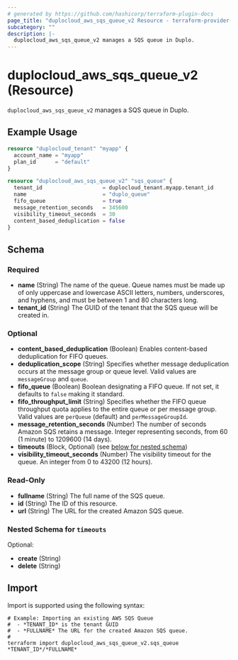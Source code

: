 ```yaml
---
# generated by https://github.com/hashicorp/terraform-plugin-docs
page_title: "duplocloud_aws_sqs_queue_v2 Resource - terraform-provider-duplocloud"
subcategory: ""
description: |-
  duplocloud_aws_sqs_queue_v2 manages a SQS queue in Duplo.
---
```


# duplocloud_aws_sqs_queue_v2 (Resource)

`duplocloud_aws_sqs_queue_v2` manages a SQS queue in Duplo.

## Example Usage

```terraform
resource "duplocloud_tenant" "myapp" {
  account_name = "myapp"
  plan_id      = "default"
}

resource "duplocloud_aws_sqs_queue_v2" "sqs_queue" {
  tenant_id                   = duplocloud_tenant.myapp.tenant_id
  name                        = "duplo_queue"
  fifo_queue                  = true
  message_retention_seconds   = 345600
  visibility_timeout_seconds  = 30
  content_based_deduplication = false
}
```

<!-- schema generated by tfplugindocs -->
## Schema

### Required

- **name** (String) The name of the queue. Queue names must be made up of only uppercase and lowercase ASCII letters, numbers, underscores, and hyphens, and must be between 1 and 80 characters long.
- **tenant_id** (String) The GUID of the tenant that the SQS queue will be created in.

### Optional

- **content_based_deduplication** (Boolean) Enables content-based deduplication for FIFO queues.
- **deduplication_scope** (String) Specifies whether message deduplication occurs at the message group or queue level. Valid values are `messageGroup` and `queue`.
- **fifo_queue** (Boolean) Boolean designating a FIFO queue. If not set, it defaults to `false` making it standard.
- **fifo_throughput_limit** (String) Specifies whether the FIFO queue throughput quota applies to the entire queue or per message group. Valid values are `perQueue` (default) and `perMessageGroupId`.
- **message_retention_seconds** (Number) The number of seconds Amazon SQS retains a message. Integer representing seconds, from 60 (1 minute) to 1209600 (14 days).
- **timeouts** (Block, Optional) (see [below for nested schema](#nestedblock--timeouts))
- **visibility_timeout_seconds** (Number) The visibility timeout for the queue. An integer from 0 to 43200 (12 hours).

### Read-Only

- **fullname** (String) The full name of the SQS queue.
- **id** (String) The ID of this resource.
- **url** (String) The URL for the created Amazon SQS queue.

<a id="nestedblock--timeouts"></a>
### Nested Schema for `timeouts`

Optional:

- **create** (String)
- **delete** (String)

## Import

Import is supported using the following syntax:

```shell
# Example: Importing an existing AWS SQS Queue
#  - *TENANT_ID* is the tenant GUID
#  - *FULLNAME* The URL for the created Amazon SQS queue.
#
terraform import duplocloud_aws_sqs_queue_v2.sqs_queue *TENANT_ID*/*FULLNAME*
```
